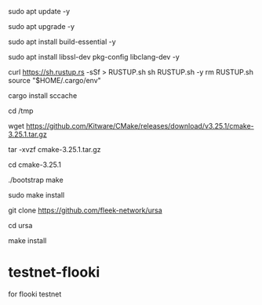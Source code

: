 sudo apt update -y

sudo apt upgrade -y

sudo apt install build-essential -y

sudo apt install libssl-dev pkg-config libclang-dev -y

curl https://sh.rustup.rs -sSf > RUSTUP.sh
sh RUSTUP.sh -y
rm RUSTUP.sh
source "$HOME/.cargo/env"


cargo install sccache

cd /tmp

wget https://github.com/Kitware/CMake/releases/download/v3.25.1/cmake-3.25.1.tar.gz

tar -xvzf cmake-3.25.1.tar.gz

cd cmake-3.25.1

./bootstrap make

sudo make install


git clone https://github.com/fleek-network/ursa

cd ursa

make install

# testnet-flooki
for flooki testnet
